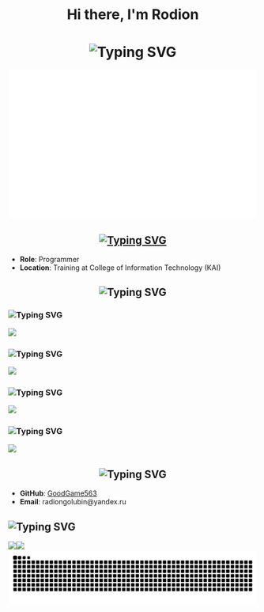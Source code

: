 <h1 align="center">Hi there, I'm Rodion</h1>
<h1 align="center"><img align="center" src="https://readme-typing-svg.herokuapp.com?font=Stalinist+One&duration=4000&pause=1000&color=E60000&center=true&vCenter=true&width=435&lines=Wake+the+f***+Up+Samurai;+we+have+a+city+to+burn" alt="Typing SVG" /></h1>
<p><img src="https://github.com/GoodGame563/GoodGame563/blob/main/Thumbnails-11.png" alt="Arasaka Logo"></p>

<h2 align="center"><a href="https://git.io/typing-svg"><img src="https://readme-typing-svg.herokuapp.com?font=Silkscreen&duration=4000&pause=1000&color=12E60F&center=true&vCenter=true&multiline=true&width=467&lines=About+Me" alt="Typing SVG" /></a></h2>
<ul>
<li><strong>Role</strong>: Programmer</li>
<li><strong>Location</strong>: Training at College of Information Technology (KAI)</li>
</ul>

<h2 align="center"><img src="https://readme-typing-svg.herokuapp.com?font=Chakra+Petch&duration=4000&pause=1000&color=12E60F&center=true&vCenter=true&multiline=true&width=402&lines=Technologies" alt="Typing SVG" /></h2>
<h3><img src="https://readme-typing-svg.herokuapp.com?font=Zen+Dots&duration=4000&pause=1000&color=E1E616&multiline=true&repeat=true&width=462&lines=Cyberware+-+Programming+Interfaces" alt="Typing SVG" /></h3>
<p align="left">
  <a href="https://skillicons.dev">
    <img src="https://skillicons.dev/icons?i=rust,py,cs,go,js&theme=dark" />
  </a>
</p>
<h3><img src="https://readme-typing-svg.herokuapp.com?font=Zen+Dots&duration=4000&pause=1000&color=E1E616&multiline=true&repeat=true&width=462&lines=Netrunning+Gear+-+Data+Systems" alt="Typing SVG" /></h3>
<p align="left">
  <a href="https://skillicons.dev">
    <img src="https://skillicons.dev/icons?i=postgres,mongodb,rabbitmq,kafka&theme=dark" />
  </a>
</p>
<h3><img src="https://readme-typing-svg.herokuapp.com?font=Zen+Dots&duration=4000&pause=1000&color=E1E616&multiline=true&repeat=true&width=462&lines=Fixer+Tools+-+Deployment+Arsenal" alt="Typing SVG" /></h3>
<p align="left">
  <a href="https://skillicons.dev">
    <img src="https://skillicons.dev/icons?i=git,docker,kubernetes,terraform&theme=dark" />
  </a>
</p>
<h3><img src="https://readme-typing-svg.herokuapp.com?font=Zen+Dots&duration=4000&pause=1000&color=E1E616&multiline=true&repeat=true&width=462&lines=Street+Tech+-+System+Utilities" alt="Typing SVG" /></h3>
<p align="left">
  <a href="https://skillicons.dev">
    <img src="https://skillicons.dev/icons?i=linux,windows,bash&theme=dark" />
  </a>
</p>

<h2 align="center"><img src="https://readme-typing-svg.herokuapp.com?font=Silkscreen&duration=4000&pause=1000&color=12E60F&center=true&vCenter=true&multiline=true&width=402&lines=Contacts" alt="Typing SVG" /></h2>
<ul>
<li><strong>GitHub</strong>: <a href="https://github.com/GoodGame563">GoodGame563</a></li>
<li><strong>Email</strong>: radiongolubin@yandex.ru</li>
</ul>
<h2><img src="https://readme-typing-svg.herokuapp.com?font=Chakra+Petch&duration=4000&pause=1000&color=12E60F&multiline=true&repeat=false&width=402&lines=Information" alt="Typing SVG" /></h2>
<img src="http://github-profile-summary-cards.vercel.app/api/cards/repos-per-language?username=GoodGame563&theme=2077" /><img src="http://github-profile-summary-cards.vercel.app/api/cards/most-commit-language?username=GoodGame563&theme=2077" />

<img src="https://raw.githubusercontent.com/GoodGame563/GoodGame563/output/snake.svg" alt="Snake animation" />
